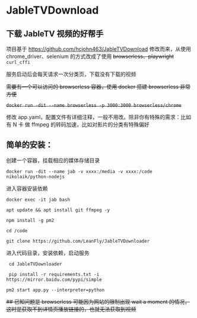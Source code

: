 # JableTVDownload

## 下载 JableTV 视频的好帮手
项目基于 https://github.com/hcjohn463/JableTVDownload 修改而来，从使用chrome_driver、selenium 的方式改成了使用 ~~browserless、playwright~~ `curl_cffi`

服务启动后会每天请求一次分类页，下载没有下载的视频

~~需要有一个可以访问的 browserless 容器，使用 docker 搭建 browserless 非常方便~~

~~``` docker run -dit --name browserless -p 3000:3000 browserless/chrome ```~~

修改 app.yaml，配置文件有详细注释，一般不用改。除非你有特殊的需求：比如有 N 卡 做 ffmpeg 的转码加速，比如对影片的分类有特殊偏好

## 简单的安装：
创建一个容器，挂载相应的媒体存储目录

``` docker run -dit --name jab -v xxxx:/media -v xxxx:/code nikolaik/python-nodejs ```

进入容器安装依赖

``` docker exec -it jab bash ```

``` apt update && apt install git ffmpeg -y ```

``` npm install -g pm2 ```

``` cd /code ```

``` git clone https://github.com/LeanFly/JableTVDownloader ```

进入代码目录，安装依赖，启动服务

``` cd JableTVDownloader```

``` pip install -r requirements.txt -i https://mirror.baidu.com/pypi/simple```

``` pm2 start app.py --interpreter=python ```


~~## 已知问题是 browserless 可能因为网站的限制出现 wait a moment 的情况，这时是获取不到详情页播放链接的，也就无法获取到视频~~

